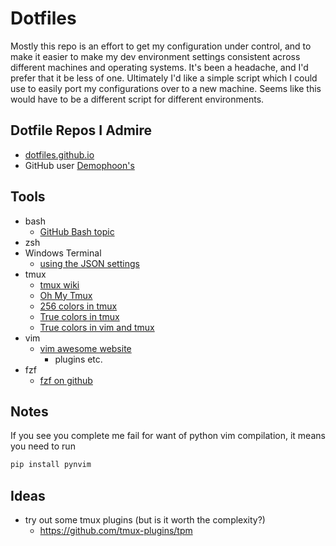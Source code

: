# Dotfiles

Mostly this repo is an effort to get my configuration under control, and to make it easier to make my dev environment settings consistent across different machines and operating systems. It's been a headache, and I'd prefer that it be less of one. Ultimately I'd like a simple script which I could use to easily port my configurations over to a new machine. Seems like this would have to be a different script for different environments.

## Dotfile Repos I Admire

- [dotfiles.github.io](https://dotfiles.github.io/frameworks/)
- GitHub user [Demophoon's](https://github.com/demophoon/dotfiles)

## Tools

- bash
  - [GitHub Bash topic](https://github.com/topics/bash)
- zsh
- Windows Terminal
  - [using the JSON settings](https://github.com/microsoft/terminal/blob/master/doc/cascadia/SettingsSchema.md)
- tmux
  - [tmux wiki](https://github.com/tmux/tmux/wiki)
  - [Oh My Tmux](https://github.com/gpakosz/.tmux/)
  - [256 colors in tmux](https://unix.stackexchange.com/questions/1045/getting-256-colors-to-work-in-tmux)
  - [True colors in tmux](https://jdhao.github.io/2021/03/17/nvim_truecolor_tmux_windows/)
  - [True colors in vim and tmux](https://deductivelabs.com/blog/tech/using-true-color-vim-tmux/)
- vim
  - [vim awesome website](https://vimawesome.com/)
    - plugins etc.
- fzf
  - [fzf on github](https://github.com/junegunn/fzf)

## Notes

If you see you complete me fail for want of python vim compilation, it means you need to run

```sh
pip install pynvim
```
## Ideas

- try out some tmux plugins (but is it worth the complexity?)
  - https://github.com/tmux-plugins/tpm
